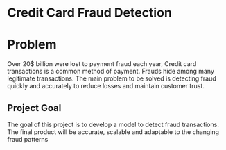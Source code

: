 # Credit Card Fraud Detection

# Problem
Over 20$ billion were lost to payment fraud each year, Credit card transactions is a common method of payment. Frauds hide among many legitimate transactions. The main problem to be solved is detecting fraud quickly and accurately to reduce losses and maintain customer trust.
 
## Project Goal
The goal of this project is to develop a model to 
detect fraud transactions. The final product will 
be accurate, scalable and adaptable to the changing 
fraud patterns
